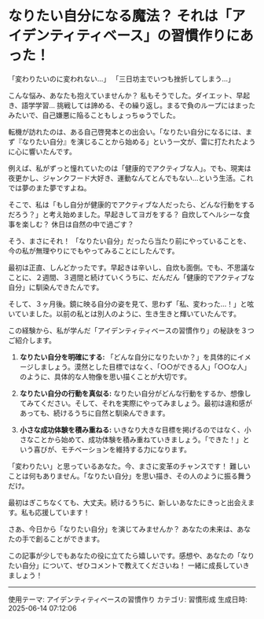 # なりたい自分になる魔法？ それは「アイデンティティベース」の習慣作りにあった！

「変わりたいのに変われない…」
「三日坊主でいつも挫折してしまう…」

こんな悩み、あなたも抱えていませんか？  私もそうでした。ダイエット、早起き、語学学習… 挑戦しては諦める、その繰り返し。まるで負のループにはまったみたいで、自己嫌悪に陥ることもしょっちゅうでした。

転機が訪れたのは、ある自己啓発本との出会い。「なりたい自分になるには、まず『なりたい自分』を演じることから始める」という一文が、雷に打たれたように心に響いたんです。

例えば、私がずっと憧れていたのは「健康的でアクティブな人」。でも、現実は夜更かし、ジャンクフード大好き、運動なんてとんでもない…という生活。これでは夢のまた夢ですよね。

そこで、私は「もし自分が健康的でアクティブな人だったら、どんな行動をするだろう？」と考え始めました。早起きしてヨガをする？ 自炊してヘルシーな食事を楽しむ？ 休日は自然の中で過ごす？

そう、まさにそれ！  「なりたい自分」だったら当たり前にやっていることを、今の私が無理やりにでもやってみることにしたんです。

最初は正直、しんどかったです。早起きは辛いし、自炊も面倒。でも、不思議なことに、２週間、３週間と続けていくうちに、だんだん「健康的でアクティブな自分」に馴染んできたんです。

そして、３ヶ月後。鏡に映る自分の姿を見て、思わず「私、変わった…！」と呟いていました。以前の私とは別人のように、生き生きと輝いていたんです。

この経験から、私が学んだ「アイデンティティベースの習慣作り」の秘訣を３つご紹介します。

1. **なりたい自分を明確にする:**  「どんな自分になりたいか？」を具体的にイメージしましょう。漠然とした目標ではなく、「○○ができる人」「○○な人」のように、具体的な人物像を思い描くことが大切です。

2. **なりたい自分の行動を真似る:**  なりたい自分がどんな行動をするか、想像してみてください。そして、それを実際にやってみましょう。最初は違和感があっても、続けるうちに自然と馴染んできます。

3. **小さな成功体験を積み重ねる:**  いきなり大きな目標を掲げるのではなく、小さなことから始めて、成功体験を積み重ねていきましょう。「できた！」という喜びが、モチベーションを維持する力になります。


「変わりたい」と思っているあなた。今、まさに変革のチャンスです！ 難しいことは何もありません。「なりたい自分」を思い描き、その人のように振る舞うだけ。

最初はぎこちなくても、大丈夫。続けるうちに、新しいあなたにきっと出会えます。私も応援しています！


さあ、今日から「なりたい自分」を演じてみませんか？ あなたの未来は、あなたの手で創ることができます。

この記事が少しでもあなたの役に立てたら嬉しいです。感想や、あなたの「なりたい自分」について、ぜひコメントで教えてくださいね！  一緒に成長していきましょう！


---
使用テーマ: アイデンティティベースの習慣作り
カテゴリ: 習慣形成
生成日時: 2025-06-14 07:12:06
